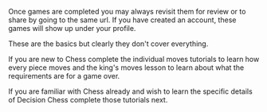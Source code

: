 Once games are completed you may always revisit them for review or to share by going to the same url. If you have created an account, these games will show up under your profile.

These are the basics but clearly they don't cover everything. 

If you are new to Chess complete the individual moves tutorials to learn how every piece moves and the king's moves lesson to learn about what the requirements are for a game over.

If you are familiar with Chess already and wish to learn the specific details of Decision Chess complete those tutorials next.